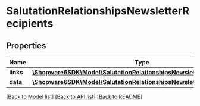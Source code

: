 # SalutationRelationshipsNewsletterRecipients

## Properties
Name | Type | Description | Notes
------------ | ------------- | ------------- | -------------
**links** | [**\Shopware6SDK\Model\SalutationRelationshipsNewsletterRecipientsLinks**](SalutationRelationshipsNewsletterRecipientsLinks.md) |  | [optional] 
**data** | [**\Shopware6SDK\Model\SalutationRelationshipsNewsletterRecipientsData[]**](SalutationRelationshipsNewsletterRecipientsData.md) |  | [optional] 

[[Back to Model list]](../../README.md#documentation-for-models) [[Back to API list]](../../README.md#documentation-for-api-endpoints) [[Back to README]](../../README.md)

